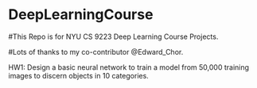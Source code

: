 # DeepLearningCourse

#This Repo is for NYU CS 9223 Deep Learning Course Projects.

#Lots of thanks to my co-contributor @Edward_Chor.


HW1: Design a basic neural network to train a model from 50,000 training images to discern objects in 10 categories.
